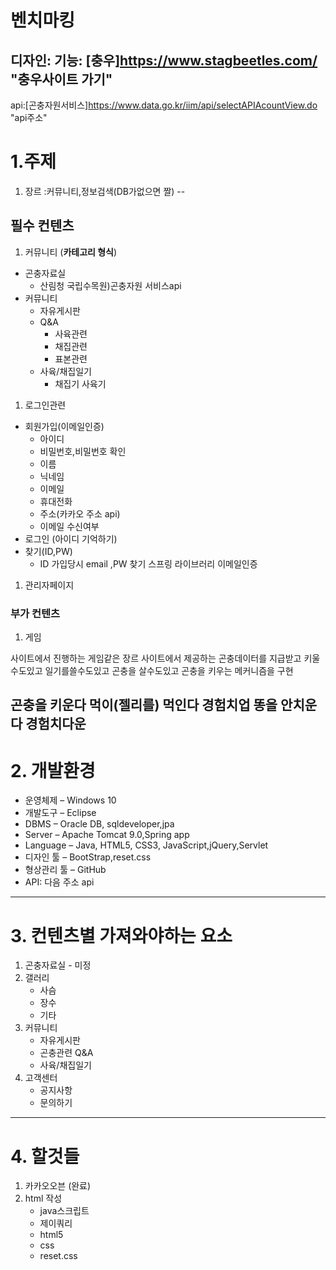 # 벤치마킹
디자인: 
기능: [충우]https://www.stagbeetles.com/ "충우사이트 가기"
--
api:[곤충자원서비스]https://www.data.go.kr/iim/api/selectAPIAcountView.do "api주소"
# 1.주제
1. 장르 :커뮤니티,정보검색(DB가없으면 짤)
--
## 필수 컨텐츠
1. 커뮤니티 (__카테고리 형식__) 
- 곤충자료실
  - 산림청 국립수목원)곤충자원 서비스api
- 커뮤니티
  - 자유게시판
  - Q&A
    - 사육관련
    - 채집관련
    - 표본관련
  - 사육/채집일기
    - 채집기 사육기


1. 로그인관련
- 회원가입(이메일인증)
  - 아이디
  - 비밀번호,비밀번호 확인
  - 이름
  - 닉네임
  - 이메일
  - 휴대전화
  - 주소(카카오 주소 api)
  - 이메일 수신여부
- 로그인 (아이디 기억하기)
- 찾기(ID,PW)
  - ID 가입당시 email ,PW 찾기 스프링 라이브러리 이메일인증 
  
1. 관리자페이지
 
### 부가 컨텐츠
1. 게임

사이트에서 진행하는 게임같은 장르
사이트에서 제공하는 곤충데이터를 지급받고 키울수도있고 일기를쓸수도있고 곤충을 살수도있고
곤충을 키우는 메커니즘을 구현

 곤충을 키운다
먹이(젤리를) 먹인다 경험치업
똥을 안치운다 경험치다운
--
# 2. 개발환경
- 운영체제 – Windows 10
- 개발도구 – Eclipse
- DBMS – Oracle DB, sqldeveloper,jpa
- Server – Apache Tomcat 9.0,Spring app
- Language – Java, HTML5, CSS3, JavaScript,jQuery,Servlet
- 디자인 툴 – BootStrap,reset.css
- 형상관리 툴 – GitHub
- API: 다음 주소 api
---
# 3. 컨텐츠별 가져와야하는 요소
1. 곤충자료실 - 미정
2. 갤러리
   - 사슴
   - 장수
   - 기타
3. 커뮤니티
   - 자유게시판
   - 곤충관련 Q&A
   - 사육/채집일기
4. 고객센터
   - 공지사항
   - 문의하기
---
# 4. 할것들
1. 카카오오븐 (완료)
2. html 작성
   - java스크립트
   - 제이쿼리
   - html5
   - css
   - reset.css
  